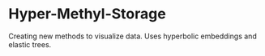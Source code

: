 # Hyper-Methyl-Storage
Creating new methods to visualize data. Uses hyperbolic embeddings and elastic trees.

